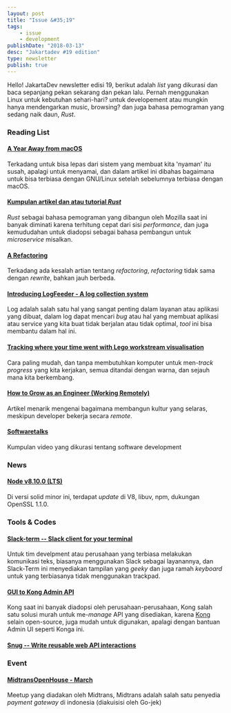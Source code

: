 ```yaml
---
layout: post
title: "Issue &#35;19"
tags:
    - issue
    - development
publishDate: "2018-03-13"
desc: "Jakartadev #19 edition"
type: newsletter
publish: true
---
```


Hello! JakartaDev newsletter edisi 19, berikut adalah *list* yang dikurasi dan baca sepanjang pekan sekarang dan pekan lalu.
Pernah menggunakan Linux untuk kebutuhan sehari-hari? untuk developement atau mungkin hanya mendengarkan music, browsing? dan juga bahasa pemograman yang sedang naik daun, *Rust*.

### Reading List
#### [A Year Away from macOS](http://bitcannon.net/post/a-year-away-from-mac-os/)
Terkadang untuk bisa lepas dari sistem yang membuat kita 'nyaman' itu susah, apalagi untuk menyamai, dan dalam artikel ini dibahas bagaimana untuk bisa terbiasa dengan GNU/Linux setelah sebelumnya terbiasa dengan macOS.

#### [Kumpulan artikel dan atau tutorial *Rust*](https://readrust.net/)
*Rust* sebagai bahasa pemograman yang dibangun oleh Mozilla saat ini banyak diminati karena terhitung cepat dari sisi *performance*, dan juga kemududahan untuk diadopsi sebagai bahasa pembangun untuk *microservice* misalkan.

#### [A Refactoring](https://www.bitovi.com/blog/a-refactoring)
Terkadang ada kesalah artian tentang *refactoring*, *refactoring* tidak sama dengan *rewrite*, bahkan jauh berbeda.
#### [Introducing LogFeeder - A log collection system](https://engineeringblog.yelp.com/2018/03/introducing-logfeeder.html)
Log adalah salah satu hal yang sangat penting dalam layanan atau aplikasi yang dibuat, dalam log dapat mencari *bug* atau hal yang membuat aplikasi atau service yang kita buat tidak berjalan atau tidak optimal, *tool* ini bisa membantu dalam hal ini.
#### [Tracking where your time went with Lego workstream visualisation](https://code.joejag.com/2018/lego-workstream-visualisation.html)
Cara paling mudah, dan tanpa membutuhkan komputer untuk men-*track* *progress* yang kita kerjakan, semua ditandai dengan warna, dan sejauh mana kita berkembang.

#### [How to Grow as an Engineer (Working Remotely)](https://open.nytimes.com/how-to-grow-as-an-engineer-working-remotely-3baff8211f3e?source=rss----51e1d1745b32---4%3Futm_source=jakartadev.org)
Artikel menarik mengenai bagaimana membangun kultur yang selaras, meskipun developer bekerja secara *remote*.

#### [Softwaretalks](https://www.softwaretalks.io/)
Kumpulan video yang dikurasi tentang software development


### News
#### [Node v8.10.0 (LTS)](https://nodejs.org/en/blog/release/v8.10.0/)
Di versi solid minor ini, terdapat *update* di V8, libuv, npm, dukungan OpenSSL 1.1.0.


### Tools & Codes
#### [Slack-term --  Slack client for your terminal](https://github.com/erroneousboat/slack-term) 
Untuk tim develpment atau perusahaan yang terbiasa melakukan komunikasi teks, biasanya menggunakan Slack sebagai layanannya, dan Slack-Term ini menyediakan tampilan yang *geeky* dan juga ramah *keyboard* untuk yang terbiasanya tidak menggunakan trackpad.
#### [GUI to Kong Admin API](https://github.com/pantsel/konga)
Kong saat ini banyak diadopsi oleh perusahaan-perusahaan, Kong salah satu solusi murah untuk me-*manage* API yang disediakan, karena [Kong](https://getkong.org) selain open-source, juga mudah untuk digunakan, apalagi dengan bantuan Admin UI seperti Konga ini.

#### [Snug -- Write reusable web API interactions](https://github.com/ariebovenberg/snug)

### Event
#### [MidtransOpenHouse - March](https://www.meetup.com/Ecommerce-Meet-Up-Indonesia/events/248460172/)
Meetup yang diadakan oleh Midtrans, Midtrans adalah salah satu penyedia *payment gateway* di indonesia (diakuisisi oleh Go-jek)